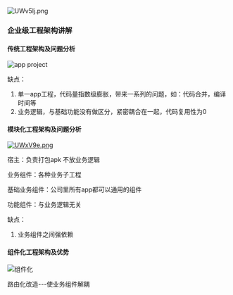 ![UWv5lj.png](https://s1.ax1x.com/2020/07/19/UWv5lj.png)

### 企业级工程架构讲解

#### 传统工程架构及问题分析

![app project](https://s1.ax1x.com/2020/07/19/UWxFAK.png)

缺点：

1. 单一app工程，代码量指数级膨胀，带来一系列的问题，如：代码合并，编译时间等
2. 业务逻辑，与基础功能没有做区分，紧密耦合在一起，代码复用性为0

#### 模块化工程架构及问题分析

[![UWxV9e.png](https://s1.ax1x.com/2020/07/19/UWxV9e.png)](https://imgchr.com/i/UWxV9e)

宿主：负责打包apk 不放业务逻辑

业务组件：各种业务子工程

基础业务组件：公司里所有app都可以通用的组件

功能组件：与业务逻辑无关

缺点：

1. 业务组件之间强依赖

#### 组件化工程架构及优势

![组件化](https://s1.ax1x.com/2020/07/19/UWzyIf.png)

路由化改造---使业务组件解耦


